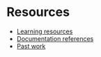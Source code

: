 # Resources

- [Learning resources](learning-resources.md)
- [Documentation references](doc-references__.md)
- [Past work](past-work.md)
